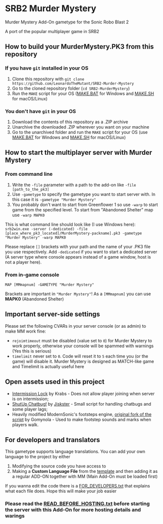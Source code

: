 # SRB2 Murder Mystery
Murder Mystery Add-On gametype for the Sonic Robo Blast 2

A port of the popular multiplayer game in SRB2

## How to build your **MurderMystery.PK3** from this repository
### If you have `git` installed in your OS
1. Clone this repository with `git clone https://github.com/LeonardoTheMutant/SRB2-Murder-Mystery`
2. Go to the cloned repository folder (`cd SRB2-MurderMystery`)
3. Run the `MAKE` script for your OS ([MAKE.BAT](MAKE.BAT) for Windows and [MAKE.SH](MAKE.SH) for macOS/Linux)

### You don't have `git` in your OS
1. Download the contents of this repository as a .ZIP archive
2. Unarchive the downloaded .ZIP wherever you want on your machine
3. Go to the unarchived folder and run the `MAKE` script for your OS (use [MAKE.BAT](MAKE.BAT) for Windows and [MAKE.SH](MAKE.SH) for macOS/Linux)
## How to start the multiplayer server with Murder Mystery
### From command line
1. Write the `-file` parameter with a path to the add-on like `-file [path_to_the_pk3]`
2. Use `-gametype` to specify the gametype you want to start server with. In this case it is `-gametype "Murder Mystery"`
3. You probably don't want to start from Greenflower 1 so use `-warp` to start game from the specified level. To start from "Abandoned Shelter" map use `-warp MAPK0`

This is what command line should look like (I use Windows here): `srb2win.exe -server (-dedicated) -file [place_where_pk3_located]/MurderMystery-packname].pk3 -gametype "Murder Mystery" -warp MAPK0`

Please replace `[]` brackets with your path and the name of your .PK3 file you use respectively. Add `-dedicated` if you want to start a dedicated server (A server type where console appears instead of a game window, host is not a player here).
### From in-game console
`MAP [MMmapnum] -GAMETYPE "Murder Mystery"`

Brackets are important in `"Murder Mystery"`! As a `[MMmapnum]` you can use **MAPK0** (Abandoned Shelter)

## Important server-side settings
Please set the following CVARs in your server console (or as admin) to make MM work fine:
- `rejoimtimeout` must be disabled (value set to `0`) for Murder Mystery to work properly, otherwise your console will be spammed with warnings (Yes this is serious)
- `timelimit` never set to `0`. Code will reset it to `5` each time you (or the game) will disable it. Murder Mystery is designed as MATCH-like game and Timelimit is actually useful here

## Open assets used in this project
- [Intermission Lock](https://mb.srb2.org/addons/intermission-lock-reduce-synch-fails-caused-by-players-joining-during-intermission.1293/) by Krabs - Does not allow player joining when server is on intermission;
- [ShutUp Chatbug!](https://mb.srb2.org/addons/shut-up-chatbug.5046/) by [Jiskster](https://github.com/Jiskster) - Small script for handling chatbugs and some player lags;
- Heavily modified ModernSonic's footsteps engine, [original fork of the script](https://mb.srb2.org/addons/footsteps.1378/) by Gomynola - Used to make footstep sounds and marks when players walk.

## For developers and translators
This gametype supports language translations. You can add your own language to the project by either
1. Modifying the source code you have access to
2. Making a **Custom Language File** from the [template](ASSETS/customlang.lua) and then adding it as a regular ADD-ON together with MM (Main Add-On must be loaded first)

If you wanna edit the code there is a [FOR_DEVELOPERS.txt](SRC/FOR_DEVELOPERS.txt) that explains what each file does. Hope this will make your job easier

### Please read the [READ_BEFORE_HOSTING.txt](SRC/READ_BEFORE_HOSTING.txt) before starting the server with this Add-On for more hosting details and warings